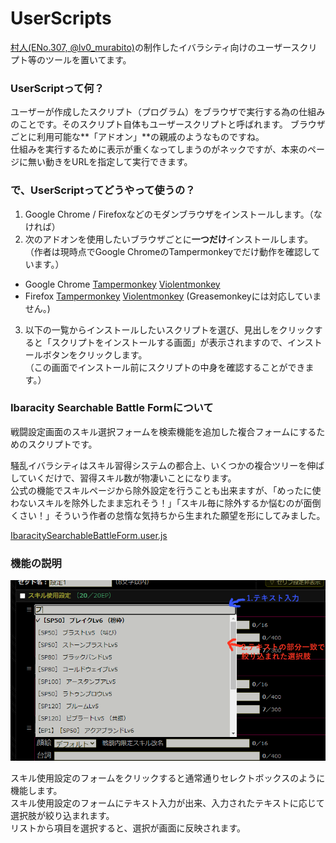 # UserScripts
[村人(ENo.307, @lv0_murabito)](https://twitter.com/lv0_murabito)の制作したイバラシティ向けのユーザースクリプト等のツールを置いてます。

### UserScriptって何？
ユーザーが作成したスクリプト（プログラム）をブラウザで実行する為の仕組みのことです。そのスクリプト自体もユーザースクリプトと呼ばれます。
ブラウザごとに利用可能な**「アドオン」**の親戚のようなものですね。  
仕組みを実行するために表示が重くなってしまうのがネックですが、本来のページに無い動きをURLを指定して実行できます。

### で、UserScriptってどうやって使うの？
1. Google Chrome / Firefoxなどのモダンブラウザをインストールします。（なければ）  
2. 次のアドオンを使用したいブラウザごとに**一つだけ**インストールします。（作者は現時点でGoogle ChromeのTampermonkeyでだけ動作を確認しています。）  
- Google Chrome
[Tampermonkey](https://chrome.google.com/webstore/detail/tampermonkey/dhdgffkkebhmkfjojejmpbldmpobfkfo)
[Violentmonkey](https://chrome.google.com/webstore/detail/violentmonkey/jinjaccalgkegednnccohejagnlnfdag)
- Firefox
[Tampermonkey](https://addons.mozilla.org/ja/firefox/addon/tampermonkey/)
[Violentmonkey](https://addons.mozilla.org/ja/firefox/addon/violentmonkey/)
(Greasemonkeyには対応していません。)

3. 以下の一覧からインストールしたいスクリプトを選び、見出しをクリックすると「スクリプトをインストールする画面」が表示されますので、インストールボタンをクリックします。  
（この画面でインストール前にスクリプトの中身を確認することができます。）

### Ibaracity Searchable Battle Formについて
戦闘設定画面のスキル選択フォームを検索機能を追加した複合フォームにするためのスクリプトです。  

騒乱イバラシティはスキル習得システムの都合上、いくつかの複合ツリーを伸ばしていくだけで、習得スキル数が物凄いことになります。  
公式の機能でスキルページから除外設定を行うことも出来ますが、「めったに使わないスキルを除外したまま忘れそう！」「スキル毎に除外するか悩むのが面倒くさい！」そういう作者の怠惰な気持ちから生まれた願望を形にしてみました。


[IbaracitySearchableBattleForm.user.js](https://github.com/murabitoz/userScripts/blob/master/IbaracitySearchableBattleForm.user.js)

### 機能の説明
![はうとぅーゆーず](https://github.com/murabitoz/userScripts/blob/master/pic/howToUse.png "使い方")

スキル使用設定のフォームをクリックすると通常通りセレクトボックスのように機能します。  
スキル使用設定のフォームにテキスト入力が出来、入力されたテキストに応じて選択肢が絞り込まれます。  
リストから項目を選択すると、選択が画面に反映されます。
